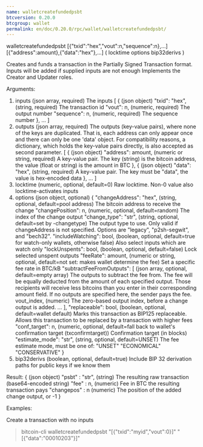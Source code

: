 ```yaml
---
name: walletcreatefundedpsbt
btcversion: 0.20.0
btcgroup: wallet
permalink: en/doc/0.20.0/rpc/wallet/walletcreatefundedpsbt/
---
```


walletcreatefundedpsbt [{"txid":"hex","vout":n,"sequence":n},...] [{"address":amount},{"data":"hex"},...] ( locktime options bip32derivs )

Creates and funds a transaction in the Partially Signed Transaction format. Inputs will be added if supplied inputs are not enough
Implements the Creator and Updater roles.

Arguments:
1. inputs                             (json array, required) The inputs
     [
       {                              (json object)
         "txid": "hex",               (string, required) The transaction id
         "vout": n,                   (numeric, required) The output number
         "sequence": n,               (numeric, required) The sequence number
       },
       ...
     ]
2. outputs                            (json array, required) The outputs (key-value pairs), where none of the keys are duplicated.
                                      That is, each address can only appear once and there can only be one 'data' object.
                                      For compatibility reasons, a dictionary, which holds the key-value pairs directly, is also
                                      accepted as second parameter.
     [
       {                              (json object)
         "address": amount,           (numeric or string, required) A key-value pair. The key (string) is the bitcoin address, the value (float or string) is the amount in BTC
       },
       {                              (json object)
         "data": "hex",               (string, required) A key-value pair. The key must be "data", the value is hex-encoded data
       },
       ...
     ]
3. locktime                           (numeric, optional, default=0) Raw locktime. Non-0 value also locktime-activates inputs
4. options                            (json object, optional)
     {
       "changeAddress": "hex",        (string, optional, default=pool address) The bitcoin address to receive the change
       "changePosition": n,           (numeric, optional, default=random) The index of the change output
       "change_type": "str",          (string, optional, default=set by -changetype) The output type to use. Only valid if changeAddress is not specified. Options are "legacy", "p2sh-segwit", and "bech32".
       "includeWatching": bool,       (boolean, optional, default=true for watch-only wallets, otherwise false) Also select inputs which are watch only
       "lockUnspents": bool,          (boolean, optional, default=false) Lock selected unspent outputs
       "feeRate": amount,             (numeric or string, optional, default=not set: makes wallet determine the fee) Set a specific fee rate in BTC/kB
       "subtractFeeFromOutputs": [    (json array, optional, default=empty array) The outputs to subtract the fee from.
                                      The fee will be equally deducted from the amount of each specified output.
                                      Those recipients will receive less bitcoins than you enter in their corresponding amount field.
                                      If no outputs are specified here, the sender pays the fee.
         vout_index,                  (numeric) The zero-based output index, before a change output is added.
         ...
       ],
       "replaceable": bool,           (boolean, optional, default=wallet default) Marks this transaction as BIP125 replaceable.
                                      Allows this transaction to be replaced by a transaction with higher fees
       "conf_target": n,              (numeric, optional, default=fall back to wallet's confirmation target (txconfirmtarget)) Confirmation target (in blocks)
       "estimate_mode": "str",        (string, optional, default=UNSET) The fee estimate mode, must be one of:
                                      "UNSET"
                                      "ECONOMICAL"
                                      "CONSERVATIVE"
     }
5. bip32derivs                        (boolean, optional, default=true) Include BIP 32 derivation paths for public keys if we know them

Result:
{                     (json object)
  "psbt" : "str",     (string) The resulting raw transaction (base64-encoded string)
  "fee" : n,          (numeric) Fee in BTC the resulting transaction pays
  "changepos" : n     (numeric) The position of the added change output, or -1
}

Examples:

Create a transaction with no inputs
> bitcoin-cli walletcreatefundedpsbt "[{\"txid\":\"myid\",\"vout\":0}]" "[{\"data\":\"00010203\"}]"


